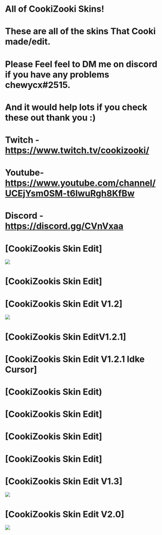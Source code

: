 # All of CookiZooki Skins!
# These are all of the skins That Cooki made/edit.
# Please Feel feel to DM me on discord if you have any problems chewycx#2515.
# And it would help lots if you check these out thank you :)
# Twitch - https://www.twitch.tv/cookizooki/
# Youtube- https://www.youtube.com/channel/UCEjYsm0SM-t6lwuRgh8KfBw
# Discord - https://discord.gg/CVnVxaa

# [CookiZookis Skin Edit]
  ![](https://media.discordapp.net/attachments/746970713293848619/771954550571532288/screenshot016.jpg?width=1204&height=677)

# [CookiZookis Skin Edit]

# [CookiZookis Skin Edit V1.2]
![](https://cdn.discordapp.com/attachments/746970713293848619/771959777969438731/screenshot017.jpg)

# [CookiZookis Skin EditV1.2.1]

# [CookiZookis Skin Edit V1.2.1 Idke Cursor]

# [CookiZookis Skin Edit)

# [CookiZookis Skin Edit]

# [CookiZookis Skin Edit]

# [CookiZookis Skin Edit]

# [CookiZookis Skin Edit V1.3]
![](https://cdn.discordapp.com/attachments/746970713293848619/771959752007745536/screenshot023.jpg)
# [CookiZookis Skin Edit V2.0]
 ![](https://cdn.discordapp.com/attachments/746970713293848619/771959740489662464/screenshot022.jpg)

